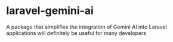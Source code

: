 # laravel-gemini-ai
A package that simplifies the integration of Gemini AI into Laravel applications will definitely be useful for many developers

